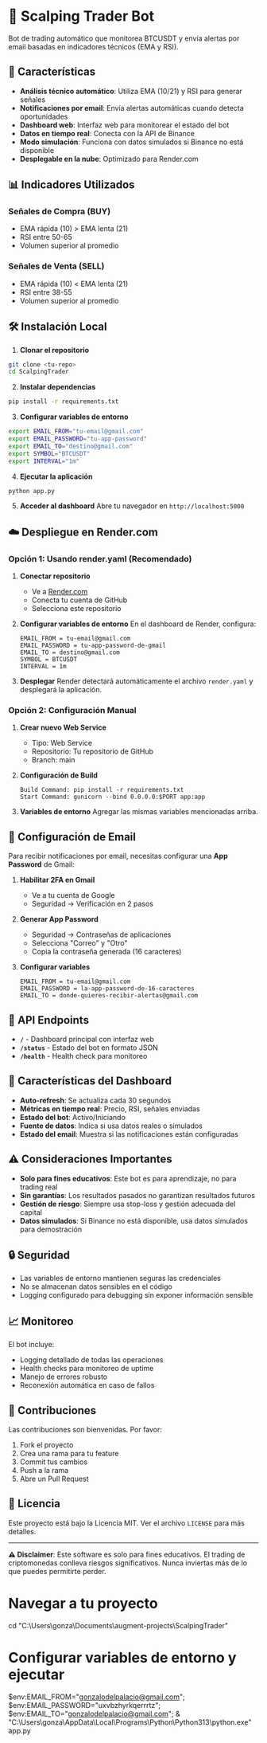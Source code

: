 # 🤖 Scalping Trader Bot

Bot de trading automático que monitorea BTCUSDT y envía alertas por email basadas en indicadores técnicos (EMA y RSI).

## 🚀 Características

- **Análisis técnico automático**: Utiliza EMA (10/21) y RSI para generar señales
- **Notificaciones por email**: Envía alertas automáticas cuando detecta oportunidades
- **Dashboard web**: Interfaz web para monitorear el estado del bot
- **Datos en tiempo real**: Conecta con la API de Binance
- **Modo simulación**: Funciona con datos simulados si Binance no está disponible
- **Desplegable en la nube**: Optimizado para Render.com

## 📊 Indicadores Utilizados

### Señales de Compra (BUY)
- EMA rápida (10) > EMA lenta (21)
- RSI entre 50-65
- Volumen superior al promedio

### Señales de Venta (SELL)
- EMA rápida (10) < EMA lenta (21)
- RSI entre 38-55
- Volumen superior al promedio

## 🛠️ Instalación Local

1. **Clonar el repositorio**
```bash
git clone <tu-repo>
cd ScalpingTrader
```

2. **Instalar dependencias**
```bash
pip install -r requirements.txt
```

3. **Configurar variables de entorno**
```bash
export EMAIL_FROM="tu-email@gmail.com"
export EMAIL_PASSWORD="tu-app-password"
export EMAIL_TO="destino@gmail.com"
export SYMBOL="BTCUSDT"
export INTERVAL="1m"
```

4. **Ejecutar la aplicación**
```bash
python app.py
```

5. **Acceder al dashboard**
Abre tu navegador en `http://localhost:5000`

## ☁️ Despliegue en Render.com

### Opción 1: Usando render.yaml (Recomendado)

1. **Conectar repositorio**
   - Ve a [Render.com](https://render.com)
   - Conecta tu cuenta de GitHub
   - Selecciona este repositorio

2. **Configurar variables de entorno**
   En el dashboard de Render, configura:
   ```
   EMAIL_FROM = tu-email@gmail.com
   EMAIL_PASSWORD = tu-app-password-de-gmail
   EMAIL_TO = destino@gmail.com
   SYMBOL = BTCUSDT
   INTERVAL = 1m
   ```

3. **Desplegar**
   Render detectará automáticamente el archivo `render.yaml` y desplegará la aplicación.

### Opción 2: Configuración Manual

1. **Crear nuevo Web Service**
   - Tipo: Web Service
   - Repositorio: Tu repositorio de GitHub
   - Branch: main

2. **Configuración de Build**
   ```
   Build Command: pip install -r requirements.txt
   Start Command: gunicorn --bind 0.0.0.0:$PORT app:app
   ```

3. **Variables de entorno**
   Agregar las mismas variables mencionadas arriba.

## 📧 Configuración de Email

Para recibir notificaciones por email, necesitas configurar una **App Password** de Gmail:

1. **Habilitar 2FA en Gmail**
   - Ve a tu cuenta de Google
   - Seguridad → Verificación en 2 pasos

2. **Generar App Password**
   - Seguridad → Contraseñas de aplicaciones
   - Selecciona "Correo" y "Otro"
   - Copia la contraseña generada (16 caracteres)

3. **Configurar variables**
   ```
   EMAIL_FROM = tu-email@gmail.com
   EMAIL_PASSWORD = la-app-password-de-16-caracteres
   EMAIL_TO = donde-quieres-recibir-alertas@gmail.com
   ```

## 🔧 API Endpoints

- **`/`** - Dashboard principal con interfaz web
- **`/status`** - Estado del bot en formato JSON
- **`/health`** - Health check para monitoreo

## 📱 Características del Dashboard

- **Auto-refresh**: Se actualiza cada 30 segundos
- **Métricas en tiempo real**: Precio, RSI, señales enviadas
- **Estado del bot**: Activo/Iniciando
- **Fuente de datos**: Indica si usa datos reales o simulados
- **Estado del email**: Muestra si las notificaciones están configuradas

## ⚠️ Consideraciones Importantes

- **Solo para fines educativos**: Este bot es para aprendizaje, no para trading real
- **Sin garantías**: Los resultados pasados no garantizan resultados futuros
- **Gestión de riesgo**: Siempre usa stop-loss y gestión adecuada del capital
- **Datos simulados**: Si Binance no está disponible, usa datos simulados para demostración

## 🔒 Seguridad

- Las variables de entorno mantienen seguras las credenciales
- No se almacenan datos sensibles en el código
- Logging configurado para debugging sin exponer información sensible

## 📈 Monitoreo

El bot incluye:
- Logging detallado de todas las operaciones
- Health checks para monitoreo de uptime
- Manejo de errores robusto
- Reconexión automática en caso de fallos

## 🤝 Contribuciones

Las contribuciones son bienvenidas. Por favor:
1. Fork el proyecto
2. Crea una rama para tu feature
3. Commit tus cambios
4. Push a la rama
5. Abre un Pull Request

## 📄 Licencia

Este proyecto está bajo la Licencia MIT. Ver el archivo `LICENSE` para más detalles.

---

**⚠️ Disclaimer**: Este software es solo para fines educativos. El trading de criptomonedas conlleva riesgos significativos. Nunca inviertas más de lo que puedes permitirte perder.


# Navegar a tu proyecto
cd "C:\Users\gonza\Documents\augment-projects\ScalpingTrader"

# Configurar variables de entorno y ejecutar
$env:EMAIL_FROM="gonzalodelpalacio@gmail.com"; $env:EMAIL_PASSWORD="uxvbzhyrkqerrrtz"; $env:EMAIL_TO="gonzalodelpalacio@gmail.com"; & "C:\Users\gonza\AppData\Local\Programs\Python\Python313\python.exe" app.py